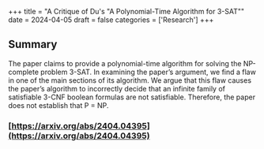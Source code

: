 +++
title = "A Critique of Du's \"A Polynomial-Time Algorithm for 3-SAT\""
date = 2024-04-05
draft = false
categories = ['Research']
+++
## Summary 

The paper claims to provide a polynomial-time algorithm for solving the NP-complete problem 3-SAT. In examining the paper’s argument, we find a flaw in one of the main sections of its algorithm. We argue that this flaw causes the paper’s algorithm to incorrectly decide that an infinite family of satisfiable 3-CNF boolean formulas are not satisfiable. Therefore, the paper does not establish that P = NP.

### [https://arxiv.org/abs/2404.04395](https://arxiv.org/abs/2404.04395)